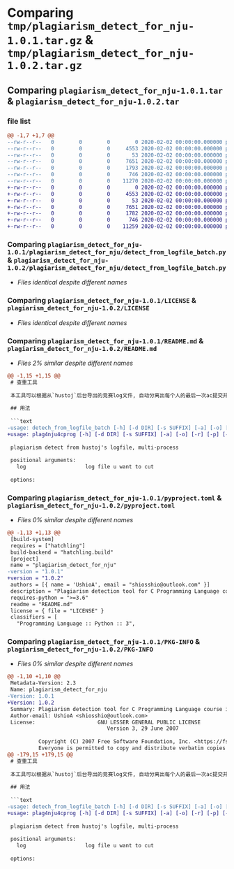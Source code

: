 # Comparing `tmp/plagiarism_detect_for_nju-1.0.1.tar.gz` & `tmp/plagiarism_detect_for_nju-1.0.2.tar.gz`

## Comparing `plagiarism_detect_for_nju-1.0.1.tar` & `plagiarism_detect_for_nju-1.0.2.tar`

### file list

```diff
@@ -1,7 +1,7 @@
--rw-r--r--   0        0        0        0 2020-02-02 00:00:00.000000 plagiarism_detect_for_nju-1.0.1/plagiarism_detect_for_nju/__init__.py
--rw-r--r--   0        0        0     4553 2020-02-02 00:00:00.000000 plagiarism_detect_for_nju-1.0.1/plagiarism_detect_for_nju/detect_from_logfile_batch.py
--rw-r--r--   0        0        0       53 2020-02-02 00:00:00.000000 plagiarism_detect_for_nju-1.0.1/.gitignore
--rw-r--r--   0        0        0     7651 2020-02-02 00:00:00.000000 plagiarism_detect_for_nju-1.0.1/LICENSE
--rw-r--r--   0        0        0     1793 2020-02-02 00:00:00.000000 plagiarism_detect_for_nju-1.0.1/README.md
--rw-r--r--   0        0        0      746 2020-02-02 00:00:00.000000 plagiarism_detect_for_nju-1.0.1/pyproject.toml
--rw-r--r--   0        0        0    11270 2020-02-02 00:00:00.000000 plagiarism_detect_for_nju-1.0.1/PKG-INFO
+-rw-r--r--   0        0        0        0 2020-02-02 00:00:00.000000 plagiarism_detect_for_nju-1.0.2/plagiarism_detect_for_nju/__init__.py
+-rw-r--r--   0        0        0     4553 2020-02-02 00:00:00.000000 plagiarism_detect_for_nju-1.0.2/plagiarism_detect_for_nju/detect_from_logfile_batch.py
+-rw-r--r--   0        0        0       53 2020-02-02 00:00:00.000000 plagiarism_detect_for_nju-1.0.2/.gitignore
+-rw-r--r--   0        0        0     7651 2020-02-02 00:00:00.000000 plagiarism_detect_for_nju-1.0.2/LICENSE
+-rw-r--r--   0        0        0     1782 2020-02-02 00:00:00.000000 plagiarism_detect_for_nju-1.0.2/README.md
+-rw-r--r--   0        0        0      746 2020-02-02 00:00:00.000000 plagiarism_detect_for_nju-1.0.2/pyproject.toml
+-rw-r--r--   0        0        0    11259 2020-02-02 00:00:00.000000 plagiarism_detect_for_nju-1.0.2/PKG-INFO
```

### Comparing `plagiarism_detect_for_nju-1.0.1/plagiarism_detect_for_nju/detect_from_logfile_batch.py` & `plagiarism_detect_for_nju-1.0.2/plagiarism_detect_for_nju/detect_from_logfile_batch.py`

 * *Files identical despite different names*

### Comparing `plagiarism_detect_for_nju-1.0.1/LICENSE` & `plagiarism_detect_for_nju-1.0.2/LICENSE`

 * *Files identical despite different names*

### Comparing `plagiarism_detect_for_nju-1.0.1/README.md` & `plagiarism_detect_for_nju-1.0.2/README.md`

 * *Files 2% similar despite different names*

```diff
@@ -1,15 +1,15 @@
 # 查重工具
 
 本工具可以根据从`hustoj`后台导出的竞赛log文件, 自动分离出每个人的最后一次ac提交并存储, 之后使用`jplag`查重.
 
 ## 用法
 
 ```text
-usage: detech_from_logfile_batch [-h] [-d DIR] [-s SUFFIX] [-a] [-o] [-r] [-p] [-n NTOKS] [-j JAR_PATH] log
+usage: plag4nju4cprog [-h] [-d DIR] [-s SUFFIX] [-a] [-o] [-r] [-p] [-n NTOKS] [-j JAR_PATH] log
 
 plagiarism detect from hustoj's logfile, multi-process
 
 positional arguments:
   log                   log file u want to cut
 
 options:
```

### Comparing `plagiarism_detect_for_nju-1.0.1/pyproject.toml` & `plagiarism_detect_for_nju-1.0.2/pyproject.toml`

 * *Files 0% similar despite different names*

```diff
@@ -1,13 +1,13 @@
 [build-system]
 requires = ["hatchling"]
 build-backend = "hatchling.build"
 [project]
 name = "plagiarism_detect_for_nju"
-version = "1.0.1"
+version = "1.0.2"
 authors = [{ name = 'UshioA', email = "shiosshio@outlook.com" }]
 description = "Plagiarism detection tool for C Programming Language course in Nanjing University using HUSTOJ as Online Judge. Makes my life easier."
 requires-python = ">=3.6"
 readme = "README.md"
 license = { file = "LICENSE" }
 classifiers = [
   "Programming Language :: Python :: 3",
```

### Comparing `plagiarism_detect_for_nju-1.0.1/PKG-INFO` & `plagiarism_detect_for_nju-1.0.2/PKG-INFO`

 * *Files 0% similar despite different names*

```diff
@@ -1,10 +1,10 @@
 Metadata-Version: 2.3
 Name: plagiarism_detect_for_nju
-Version: 1.0.1
+Version: 1.0.2
 Summary: Plagiarism detection tool for C Programming Language course in Nanjing University using HUSTOJ as Online Judge. Makes my life easier.
 Author-email: UshioA <shiosshio@outlook.com>
 License:                    GNU LESSER GENERAL PUBLIC LICENSE
                                Version 3, 29 June 2007
         
          Copyright (C) 2007 Free Software Foundation, Inc. <https://fsf.org/>
          Everyone is permitted to copy and distribute verbatim copies
@@ -179,15 +179,15 @@
 # 查重工具
 
 本工具可以根据从`hustoj`后台导出的竞赛log文件, 自动分离出每个人的最后一次ac提交并存储, 之后使用`jplag`查重.
 
 ## 用法
 
 ```text
-usage: detech_from_logfile_batch [-h] [-d DIR] [-s SUFFIX] [-a] [-o] [-r] [-p] [-n NTOKS] [-j JAR_PATH] log
+usage: plag4nju4cprog [-h] [-d DIR] [-s SUFFIX] [-a] [-o] [-r] [-p] [-n NTOKS] [-j JAR_PATH] log
 
 plagiarism detect from hustoj's logfile, multi-process
 
 positional arguments:
   log                   log file u want to cut
 
 options:
```

